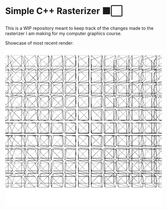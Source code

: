 # Simple C++ Rasterizer ⬛️⬜️

This is a WIP repository meant to keep track of the changes made to the rasterizer I am making for my computer graphics course.

Showcase of most recent render:

![Line](first.png)
